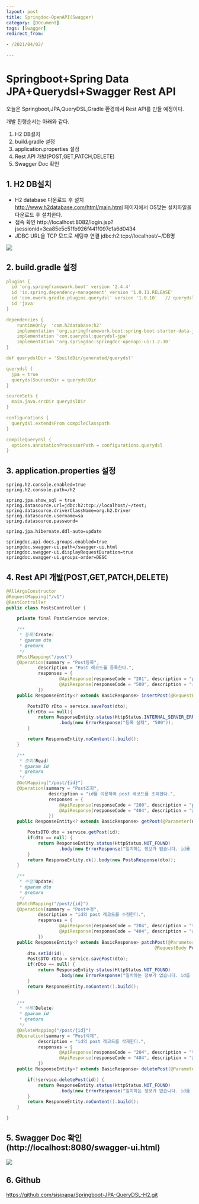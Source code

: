 ```yaml
---
layout: post 
title: Springdoc-OpenAPI(Swagger) 
category: [DOcument]
tags: [Swagger]
redirect_from:

- /2021/04/02/

---
```


# Springboot+Spring Data JPA+Querydsl+Swagger Rest API

오늘은 Springboot,JPA,QueryDSL,Gradle 환경에서 Rest API를 만들 예정이다.

개발 진행순서는 아래와 같다.

1. H2 DB설치
2. build.gradle 설정
3. application.properties 설정
4. Rest API 개발(POST,GET,PATCH,DELETE)
5. Swagger Doc 확인

## 1. H2 DB설치

- H2 database 다운로드 후 설치  
  http://www.h2database.com/html/main.html 페이지에서 OS맞는 설치파일을 다운로드 후 설치한다.
- 접속 확인
  http://localhost:8082/login.jsp?jsessionid=3ca85e5c51fb926f441f097c1a6d0434
- JDBC URL을 TCP 모드로 세팅후 연결 jdbc:h2:tcp://localhost/~/DB명

<img src="https://sisipapa.github.io/assets/images/posts/2021-04-02-h2.PNG" >   

## 2. build.gradle 설정

```yaml
plugins {
  id 'org.springframework.boot' version '2.4.4'
  id 'io.spring.dependency-management' version '1.0.11.RELEASE'
  id 'com.ewerk.gradle.plugins.querydsl' version '1.0.10'   // querydsl 설정 추가
  id 'java'
}

dependencies {
    runtimeOnly  'com.h2database:h2'                                        // H2 DB설정
    implementation 'org.springframework.boot:spring-boot-starter-data-jpa'  // spring data JPA
    implementation 'com.querydsl:querydsl-jpa'                              // querydsl 설정
    implementation 'org.springdoc:springdoc-openapi-ui:1.2.30'              // openapi
}

def querydslDir = '$buildDir/generated/querydsl'

querydsl {
  jpa = true
  querydslSourcesDir = querydslDir
}

sourceSets {
  main.java.srcDir querydslDir
}

configurations {
  querydsl.extendsFrom compileClasspath
}

compileQuerydsl {
  options.annotationProcessorPath = configurations.querydsl
}
```  

## 3. application.properties 설정

```properties
spring.h2.console.enabled=true
spring.h2.console.path=/h2

spring.jpa.show_sql = true
spring.datasource.url=jdbc:h2:tcp://localhost/~/test;
spring.datasource.driverClassName=org.h2.Driver
spring.datasource.username=sa
spring.datasource.password=

spring.jpa.hibernate.ddl-auto=update

springdoc.api-docs.groups.enabled=true
springdoc.swagger-ui.path=/swagger-ui.html
springdoc.swagger-ui.displayRequestDuration=true
springdoc.swagger-ui.groups-order=DESC
```

## 4. Rest API 개발(POST,GET,PATCH,DELETE)

```java
@AllArgsConstructor
@RequestMapping("/v1")
@RestController
public class PostsController {

    private final PostsService service;

    /**
     * 등록(Create)
     * @param dto
     * @return
     */
    @PostMapping("/post")
    @Operation(summary = "Post등록",
            description = "Post 레코드를 등록한다.",
            responses = {
                    @ApiResponse(responseCode = "201", description = "post 등록 성공", content = @Content(schema = @Schema(implementation = PostsDTO.class))),
                    @ApiResponse(responseCode = "500", description = "서버오류", content = @Content(schema = @Schema(implementation = ErrorResponse.class)))
            })
    public ResponseEntity<? extends BasicResponse> insertPost(@RequestBody PostsDTO dto) {

        PostsDTO rDto = service.savePost(dto);
        if(rDto == null){
            return ResponseEntity.status(HttpStatus.INTERNAL_SERVER_ERROR)
                    .body(new ErrorResponse("등록 실패", "500"));
        }

        return ResponseEntity.noContent().build();
    }

    /**
     * 조회(Read)
     * @param id
     * @return
     */
    @GetMapping("/post/{id}")
    @Operation(summary = "Post조회",
                description = "id를 이용하여 post 레코드를 조회한다.",
                responses = {
                    @ApiResponse(responseCode = "200", description = "post 조회 성공", content = @Content(schema = @Schema(implementation = PostsDTO.class))),
                    @ApiResponse(responseCode = "404", description = "존재하지 않는 리소스 접근", content = @Content(schema = @Schema(implementation = ErrorResponse.class)))
                })
    public ResponseEntity<? extends BasicResponse> getPost(@Parameter(name = "id", description = "post 의 id", in = ParameterIn.PATH) @PathVariable Long id) {

        PostsDTO dto = service.getPost(id);
        if(dto == null) {
            return ResponseEntity.status(HttpStatus.NOT_FOUND)
                    .body(new ErrorResponse("일치하는 정보가 없습니다. id를 확인해주세요."));
        }
        return ResponseEntity.ok().body(new PostsResponse(dto));
    }

    /**
     * 수정(Update)
     * @param dto
     * @return
     */
    @PatchMapping("/post/{id}")
    @Operation(summary = "Post수정",
            description = "id의 post 레코드를 수정한다.",
            responses = {
                    @ApiResponse(responseCode = "204", description = "컨텐츠 없음", content = @Content(schema = @Schema(implementation = PostsDTO.class))),
                    @ApiResponse(responseCode = "404", description = "존재하지 않는 리소스 접근", content = @Content(schema = @Schema(implementation = ErrorResponse.class)))
            })
    public ResponseEntity<? extends BasicResponse> patchPost(@Parameter(name = "id", description = "post 의 id", in = ParameterIn.PATH) @PathVariable Long id,
                                                        @RequestBody PostsDTO dto) {
        dto.setId(id);
        PostsDTO rDto = service.savePost(dto);
        if(rDto == null) {
            return ResponseEntity.status(HttpStatus.NOT_FOUND)
                    .body(new ErrorResponse("일치하는 정보가 없습니다. id를 확인해주세요."));
        }
        return ResponseEntity.noContent().build();
    }

    /**
     * 삭제(Delete)
     * @param id
     * @return
     */
    @DeleteMapping("/post/{id}")
    @Operation(summary = "Post삭제",
            description = "id의 post 레코드를 삭제한다.",
            responses = {
                    @ApiResponse(responseCode = "204", description = "컨텐츠 없음", content = @Content(schema = @Schema(implementation = PostsDTO.class))),
                    @ApiResponse(responseCode = "404", description = "존재하지 않는 리소스 접근", content = @Content(schema = @Schema(implementation = ErrorResponse.class)))
            })
    public ResponseEntity<? extends BasicResponse> deletePost(@Parameter(name = "id", description = "post 의 id", in = ParameterIn.PATH) @PathVariable Long id) {

        if(!service.deletePost(id)) {
            return ResponseEntity.status(HttpStatus.NOT_FOUND)
                    .body(new ErrorResponse("일치하는 정보가 없습니다. id를 확인해주세요."));
        }
        return ResponseEntity.noContent().build();
    }

}
```

## 5. Swagger Doc 확인(http://localhost:8080/swagger-ui.html)

<img src="https://sisipapa.github.io/assets/images/posts/2021-04-02-main.PNG" >

## 6. Github

<https://github.com/sisipapa/Springboot-JPA-QueryDSL-H2.git>



